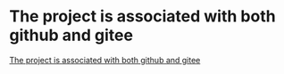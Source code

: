 # The project is associated with both github and gitee
[The project is associated with both github and gitee](https://aiwithcloud.com/2022/09/15/the_project_is_associated_with_both_github_and_gitee/)